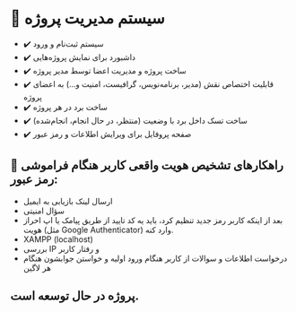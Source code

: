 # 🎯 سیستم مدیریت پروژه 





- ✔️ سیستم ثبت‌نام و ورود 
- ✔️ داشبورد  برای نمایش  پروژه‌هایی 
- ✔️ ساخت پروژه و مدیریت اعضا توسط مدیر پروژه
- ✔️ قابلیت اختصاص نقش (مدیر، برنامه‌نویس، گرافیست، امنیت و...) به اعضای پروژه
- ✔️ ساخت برد در هر پروژه
- ✔️ ساخت تسک داخل برد با وضعیت (منتظر، در حال انجام، انجام‌شده)
- ✔️ صفحه پروفایل برای ویرایش اطلاعات و رمز عبور 



## 🔧  راهکارهای تشخیص هویت واقعی کاربر هنگام فراموشی رمز عبور:

-  ارسال لینک بازیابی به ایمیل 
- سؤال امنیتی
- بعد از اینکه کاربر رمز جدید تنظیم کرد، باید یه کد تایید از طریق پیامک یا اپ احراز هویت (مثل Google Authenticator) وارد کنه.
- XAMPP (localhost)
- بررسی IP و رفتار کاربر
- درخواست اطلاعات و سوالات از کاربر هنگام ورود اولیه و خواستن جوابشون هنگام هر لاگین



## پروژه در حال توسعه است.